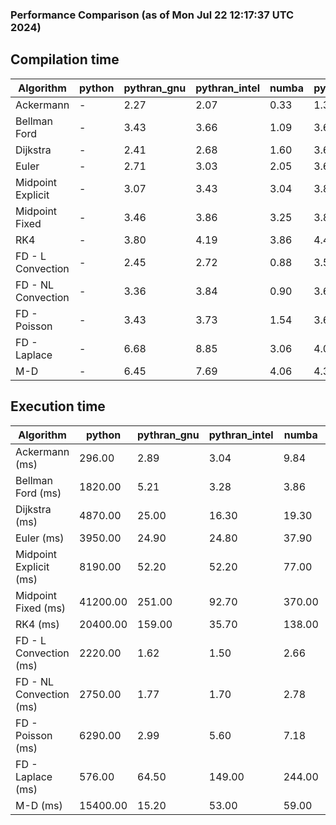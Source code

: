 ### Performance Comparison (as of Mon Jul 22 12:17:37 UTC 2024)
## Compilation time
Algorithm                 | python                    | pythran_gnu               | pythran_intel             | numba                     | pyccel_fortran_gnu        | pyccel_c_gnu              | pyccel_fortran_intel      | pyccel_c_intel           
------------------------- | ------------------------- | ------------------------- | ------------------------- | ------------------------- | ------------------------- | ------------------------- | ------------------------- | -------------------------
Ackermann                 | -                         | 2.27                      | 2.07                      | 0.33                      | 1.30                      | 1.23                      | 1.37                      | 1.34                     
Bellman Ford              | -                         | 3.43                      | 3.66                      | 1.09                      | 3.64                      | 3.91                      | 3.77                      | 4.37                     
Dijkstra                  | -                         | 2.41                      | 2.68                      | 1.60                      | 3.69                      | 3.90                      | 3.86                      | 4.42                     
Euler                     | -                         | 2.71                      | 3.03                      | 2.05                      | 3.60                      | 3.95                      | 3.73                      | 4.36                     
Midpoint Explicit         | -                         | 3.07                      | 3.43                      | 3.04                      | 3.84                      | 4.15                      | 3.95                      | 4.55                     
Midpoint Fixed            | -                         | 3.46                      | 3.86                      | 3.25                      | 3.89                      | 4.21                      | 4.01                      | 4.68                     
RK4                       | -                         | 3.80                      | 4.19                      | 3.86                      | 4.42                      | 4.63                      | 4.41                      | 5.08                     
FD - L Convection         | -                         | 2.45                      | 2.72                      | 0.88                      | 3.57                      | 3.90                      | 3.79                      | 4.68                     
FD - NL Convection        | -                         | 3.36                      | 3.84                      | 0.90                      | 3.61                      | 3.93                      | 3.79                      | 4.66                     
FD - Poisson              | -                         | 3.43                      | 3.73                      | 1.54                      | 3.69                      | 4.08                      | 4.97                      | 4.46                     
FD - Laplace              | -                         | 6.68                      | 8.85                      | 3.06                      | 4.00                      | 4.32                      | 4.26                      | 4.85                     
M-D                       | -                         | 6.45                      | 7.69                      | 4.06                      | 4.31                      | 4.47                      | 4.56                      | 5.30                     

## Execution time
Algorithm                 | python                    | pythran_gnu               | pythran_intel             | numba                     | pyccel_fortran_gnu        | pyccel_c_gnu              | pyccel_fortran_intel      | pyccel_c_intel           
------------------------- | ------------------------- | ------------------------- | ------------------------- | ------------------------- | ------------------------- | ------------------------- | ------------------------- | -------------------------
Ackermann (ms)            | 296.00                    | 2.89                      | 3.04                      | 9.84                      | 1.50                      | 1.50                      | 8.96                      | 3.93                     
Bellman Ford (ms)         | 1820.00                   | 5.21                      | 3.28                      | 3.86                      | 2.97                      | 5.96                      | 4.40                      | 18.80                    
Dijkstra (ms)             | 4870.00                   | 25.00                     | 16.30                     | 19.30                     | 18.50                     | 30.60                     | 24.60                     | 22.50                    
Euler (ms)                | 3950.00                   | 24.90                     | 24.80                     | 37.90                     | 14.60                     | 142.00                    | 13.50                     | 126.00                   
Midpoint Explicit (ms)    | 8190.00                   | 52.20                     | 52.20                     | 77.00                     | 23.30                     | 278.00                    | 15.50                     | 251.00                   
Midpoint Fixed (ms)       | 41200.00                  | 251.00                    | 92.70                     | 370.00                    | 74.60                     | 1380.00                   | 62.80                     | 1220.00                  
RK4 (ms)                  | 20400.00                  | 159.00                    | 35.70                     | 138.00                    | 34.80                     | 485.00                    | 37.30                     | 401.00                   
FD - L Convection (ms)    | 2220.00                   | 1.62                      | 1.50                      | 2.66                      | 1.45                      | 1.84                      | 1.31                      | 4.06                     
FD - NL Convection (ms)   | 2750.00                   | 1.77                      | 1.70                      | 2.78                      | 1.65                      | 2.20                      | 1.55                      | 4.22                     
FD - Poisson (ms)         | 6290.00                   | 2.99                      | 5.60                      | 7.18                      | 2.78                      | 3.77                      | 2.63                      | 5.64                     
FD - Laplace (ms)         | 576.00                    | 64.50                     | 149.00                    | 244.00                    | 58.20                     | 305.00                    | 59.80                     | 324.00                   
M-D (ms)                  | 15400.00                  | 15.20                     | 53.00                     | 59.00                     | 53.60                     | 59.00                     | 80.20                     | 61.60                    
